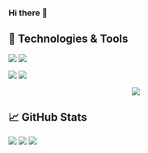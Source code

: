 ### Hi there 👋

<!--
**ChouTingHsiao/ChouTingHsiao** is a ✨ _special_ ✨ repository because its `README.md` (this file) appears on your GitHub profile.

Here are some ideas to get you started:

- 🔭 I’m currently working on ...
- 🌱 I’m currently learning ...
- 👯 I’m looking to collaborate on ...
- 🤔 I’m looking for help with ...
- 💬 Ask me about ...
- 📫 How to reach me: ...
- 😄 Pronouns: ...
- ⚡ Fun fact: ...
-->
## 🔧 Technologies & Tools 

![](https://img.shields.io/badge/OS-Linux-informational?style=flat&logo=linux&logoColor=white&color=2bbc8a)
![](https://img.shields.io/badge/OS-Windows-informational?style=flat&logo=windows&logoColor=00adef&color=2bbc8a)

![](https://img.shields.io/badge/Code-JavaScript-informational?style=flat&logo=javascript&logoColor=efd81d&color=2bbc8a)
![](https://img.shields.io/badge/Code-Csharp-informational?style=flat&logo=C-Sharp&logoColor=green&color=2bbc8a)

<p align="center">
  <a href="https://skillicons.dev">
    <img src="https://skillicons.dev/icons?i=angular,dotnet,docker,jenkins&theme=light" />
  </a>
</p>

## 📈 GitHub Stats
![](https://github-profile-summary-cards.vercel.app/api/cards/profile-details?username=ChouTingHsiao&theme=default)
![](http://github-profile-summary-cards.vercel.app/api/cards/stats?username=ChouTingHsiao&theme=default)
![](http://github-profile-summary-cards.vercel.app/api/cards/repos-per-language?username=ChouTingHsiao&theme=default)
